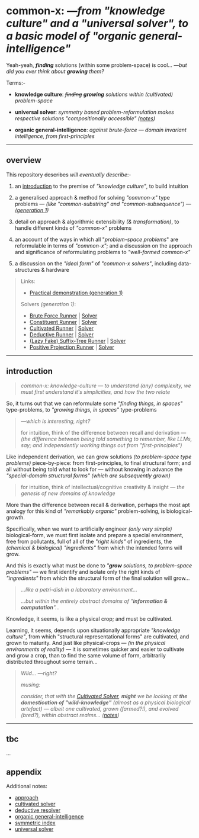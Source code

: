 # common-x:  *—from "knowledge culture" and a "universal solver", to a basic model of "organic general-intelligence"*

Yeah-yeah, ***finding*** solutions (within some problem-space) is cool... *—but did you ever think about **growing** them?*

Terms:-

-  **knowledge culture**:  *~~finding~~ **growing** solutions within (cultivated) problem-space*

- **universal solver**:  *symmetry based problem-reformulation makes respective solutions "compositionally accessible" ([notes](./notes/universal%20solver.md))*

- **organic general-intelligence**:  *against brute-force — domain invariant intelligence, from first-principles*

---
## overview

This repository ~~describes~~ *will eventually describe*:-

1. an [introduction](#introduction) to the premise of *"knowledge culture"*, to build intuition

2. a generalised approach & method for solving *"common-x"* type problems — *(like "common-substring" and "common-subsequence")* — *([generation 1](./src/generation_1.ts))*

3. detail on approach & algorithmic extensibility *(& transformation)*, to handle different kinds of *"common-x"* problems

4. an account of the ways in which all "*problem-space problems*" are reformulable in terms of *"common-x"*; and a discussion on the approach and significance of reformulating problems to *"well-formed common-x"*

5. a discussion on the *"ideal form"* of *"common-x solvers"*, including data-structures & hardware

> Links:
> - [Practical demonstration (generation 1)](./src/generation_1.ts)
> 
> Solvers *(generation 1)*:
>  - [Brute Force Runner](./src/gen_1/runners/bruteForceRunner.ts) | [Solver](./src/gen_1/solvers/BruteForceSolver.ts)
>  - [Constituent Runner](./src/gen_1/runners/constituientRunner.ts) | [Solver](./src/gen_1/solvers/ConstituientSolver.ts)
>  - [Cultivated Runner](./src/gen_1/runners/cultivatedRunner.ts) | [Solver](./src/gen_1/solvers/CultivatedSolver.ts)
>  - [Deductive Runner](./src/gen_1/runners/deductiveRunner.ts) | [Solver](./src/gen_1/solvers/DeductiveResolver.ts)
>  - [(Lazy Fake) Suffix-Tree Runner](./src/gen_1/runners/lazyFakeSuffixTreeRunner.ts) | [Solver](./src/gen_1/solvers/LazyFakeSuffixTreeSolver.ts)
>  - [Positive Projection Runner](./src/gen_1/runners/projectionSolver.ts) | [Solver](./src/gen_1/solvers/ProjectionSolver.ts)

---

## introduction
> *common-x: knowledge-culture — to understand (any) complexity, we must first understand it's simplicities, and how the two relate*

So, it turns out that we can reformulate some *"finding things, in spaces"* type-problems, to *"growing things, in spaces"* type-problems

> *—which is interesting, right?*
> 
> for intuition, think of the difference between recall and derivation — *(the difference between being told something to remember, like LLMs, say; and independently working things out from "first-principles")*

Like independent derivation, we can grow solutions *(to problem-space type problems)* piece-by-piece: from first-principles, to final structural form; and all without being told what to look for — without knowing in advance the *"special-domain structural forms" (which are subsequently grown)*

> for intuition, think of intellectual/cognitive creativity & insight — *the genesis of new domains of knowledge*

More than the difference between recall & derivation, perhaps the most apt analogy for this kind of *"remarkably organic"* problem-solving, is biological-growth.

Specifically, when we want to artificially engineer *(only very simple)* biological-form, we must first isolate and prepare a special environment, free from pollutants, full of all of the *"right kinds"* of ingredients, the *(chemical & biological)* *"ingredients"* from which the intended forms will grow. 

And this is exactly what must be done to *"**grow** solutions, to problem-space problems"* —  we first identify and isolate only the right kinds of *"ingredients"* from which the structural form of the final solution will grow...

> *...like a petri-dish in a laboratory environment...*
> 
> *...but within the entirely abstract domains of "**information & computation**"...*

Knowledge, it seems, is like a physical crop; and must be cultivated.

Learning, it seems, depends upon situationally appropriate *"knowledge culture"*, from which "structural representational forms" are cultivated, and grown to maturity. And just like physical-crops — *(in the physical environments of reality)* — it is sometimes quicker and easier to cultivate and grow a crop, than to find the same volume of form, arbitrarily distributed throughout some terrain...

> *Wild...* *—right?*
> 
> *musing:*
> 
> 	*consider, that with the [Cultivated Solver](./src/gen_1/runners/cultivatedRunner.ts), **might** we be looking at **the domestication of "wild-knowledge"** (almost as a physical biological artefact) — albeit one cultivated, grown (farmed?!), and evolved (bred?), within abstract realms... ([notes](./notes/cultivated%20solver.md))*

---
## tbc

...


## appendix

Additional notes:
- [approach](./notes/approach.md)
- [cultivated solver](./notes/cultivated%20solver.md)
- [deductive resolver](./notes/deductive%20resolver.md)
- [organic general-intelligence](./notes/organic%20general%20intelligence.md)
- [symmetric index](./notes/symmetric%20index.md)
- [universal solver](./notes/universal%20solver.md)


